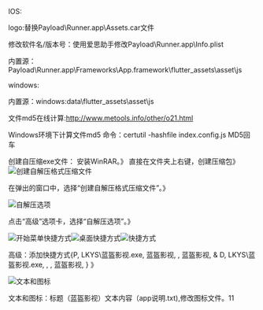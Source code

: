 IOS:

logo:替换Payload\Runner.app\Assets.car文件

修改软件名/版本号：使用爱思助手修改Payload\Runner.app\Info.plist

内置源：Payload\Runner.app\Frameworks\App.framework\flutter_assets\asset\js


windows:

内置源：windows:data\flutter_assets\asset\js

文件md5在线计算:http://www.metools.info/other/o21.html

Windows环境下计算文件md5 命令：certutil -hashfile index.config.js MD5回车

创建自压缩exe文件：
安装WinRAR。》
直接在文件夹上右键，创建压缩包》
<img src="创建自解压格式压缩文件.png" alt="创建自解压格式压缩文件" />

在弹出的窗口中，选择“创建自解压格式压缩文件”。》

<img src="自解压选项.png" alt="自解压选项" />

点击“高级”选项卡，选择“自解压选项”。》

<img src="开始菜单快捷方式.png" alt="开始菜单快捷方式" /><img src="桌面快捷方式.png" alt="桌面快捷方式" /><img src="快捷方式.png" alt="快捷方式" />

高级：添加快捷方式{P, LKYS\蓝盔影视.exe, 蓝盔影视, , 蓝盔影视, & D, LKYS\蓝盔影视.exe, , , 蓝盔影视, } 》

<img src="文本和图标.png" alt="文本和图标" />

文本和图标：标题（蓝盔影视）文本内容（app说明.txt),修改图标文件。11